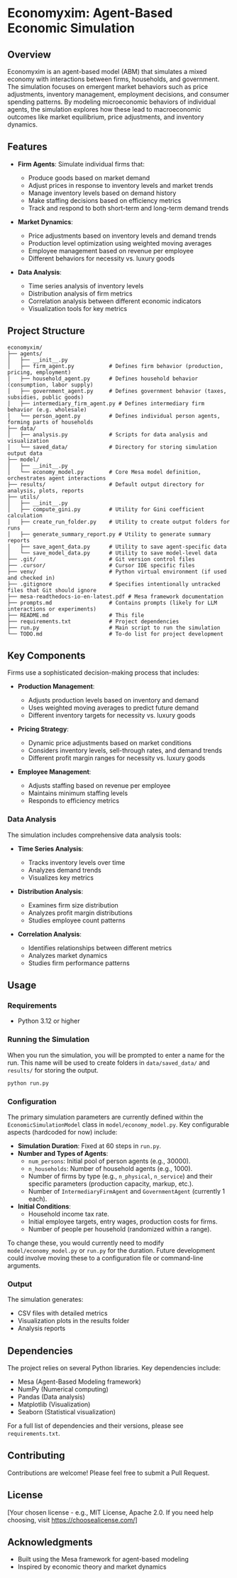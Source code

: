 # Economyxim: Agent-Based Economic Simulation

## Overview

Economyxim is an agent-based model (ABM) that simulates a mixed economy with interactions between firms, households, and government. The simulation focuses on emergent market behaviors such as price adjustments, inventory management, employment decisions, and consumer spending patterns. By modeling microeconomic behaviors of individual agents, the simulation explores how these lead to macroeconomic outcomes like market equilibrium, price adjustments, and inventory dynamics.

## Features
- **Firm Agents**: Simulate individual firms that:
  - Produce goods based on market demand
  - Adjust prices in response to inventory levels and market trends
  - Manage inventory levels based on demand history
  - Make staffing decisions based on efficiency metrics
  - Track and respond to both short-term and long-term demand trends

- **Market Dynamics**:
  - Price adjustments based on inventory levels and demand trends
  - Production level optimization using weighted moving averages
  - Employee management based on revenue per employee
  - Different behaviors for necessity vs. luxury goods

- **Data Analysis**:
  - Time series analysis of inventory levels
  - Distribution analysis of firm metrics
  - Correlation analysis between different economic indicators
  - Visualization tools for key metrics

## Project Structure
```
economyxim/
├── agents/
│   ├── __init__.py
│   ├── firm_agent.py           # Defines firm behavior (production, pricing, employment)
│   ├── household_agent.py      # Defines household behavior (consumption, labor supply)
│   ├── government_agent.py     # Defines government behavior (taxes, subsidies, public goods)
│   ├── intermediary_firm_agent.py # Defines intermediary firm behavior (e.g. wholesale)
│   └── person_agent.py         # Defines individual person agents, forming parts of households
├── data/
│   ├── analysis.py             # Scripts for data analysis and visualization
│   └── saved_data/             # Directory for storing simulation output data
├── model/
│   ├── __init__.py
│   └── economy_model.py        # Core Mesa model definition, orchestrates agent interactions
├── results/                    # Default output directory for analysis, plots, reports
├── utils/
│   ├── __init__.py
│   ├── compute_gini.py         # Utility for Gini coefficient calculation
│   ├── create_run_folder.py    # Utility to create output folders for runs
│   ├── generate_summary_report.py # Utility to generate summary reports
│   ├── save_agent_data.py      # Utility to save agent-specific data
│   └── save_model_data.py      # Utility to save model-level data
├── .git/                       # Git version control files
├── .cursor/                    # Cursor IDE specific files
├── venv/                       # Python virtual environment (if used and checked in)
├── .gitignore                  # Specifies intentionally untracked files that Git should ignore
├── mesa-readthedocs-io-en-latest.pdf # Mesa framework documentation
├── prompts.md                  # Contains prompts (likely for LLM interactions or experiments)
├── README.md                   # This file
├── requirements.txt            # Project dependencies
├── run.py                      # Main script to run the simulation
└── TODO.md                     # To-do list for project development
```

## Key Components

Firms use a sophisticated decision-making process that includes:

- **Production Management**:
  - Adjusts production levels based on inventory and demand
  - Uses weighted moving averages to predict future demand
  - Different inventory targets for necessity vs. luxury goods

- **Pricing Strategy**:
  - Dynamic price adjustments based on market conditions
  - Considers inventory levels, sell-through rates, and demand trends
  - Different profit margin ranges for necessity vs. luxury goods

- **Employee Management**:
  - Adjusts staffing based on revenue per employee
  - Maintains minimum staffing levels
  - Responds to efficiency metrics

### Data Analysis
The simulation includes comprehensive data analysis tools:

- **Time Series Analysis**:
  - Tracks inventory levels over time
  - Analyzes demand trends
  - Visualizes key metrics

- **Distribution Analysis**:
  - Examines firm size distribution
  - Analyzes profit margin distributions
  - Studies employee count patterns

- **Correlation Analysis**:
  - Identifies relationships between different metrics
  - Analyzes market dynamics
  - Studies firm performance patterns

## Usage

### Requirements
- Python 3.12 or higher

### Running the Simulation
When you run the simulation, you will be prompted to enter a name for the run. This name will be used to create folders in `data/saved_data/` and `results/` for storing the output.
```python
python run.py
```

### Configuration
The primary simulation parameters are currently defined within the `EconomicSimulationModel` class in `model/economy_model.py`. Key configurable aspects (hardcoded for now) include:
- **Simulation Duration**: Fixed at 60 steps in `run.py`.
- **Number and Types of Agents**:
    - `num_persons`: Initial pool of person agents (e.g., 30000).
    - `n_households`: Number of household agents (e.g., 1000).
    - Number of firms by type (e.g., `n_physical`, `n_service`) and their specific parameters (production capacity, markup, etc.).
    - Number of `IntermediaryFirmAgent` and `GovernmentAgent` (currently 1 each).
- **Initial Conditions**:
    - Household income tax rate.
    - Initial employee targets, entry wages, production costs for firms.
    - Number of people per household (randomized within a range).

To change these, you would currently need to modify `model/economy_model.py` or `run.py` for the duration. Future development could involve moving these to a configuration file or command-line arguments.

### Output
The simulation generates:
- CSV files with detailed metrics
- Visualization plots in the results folder
- Analysis reports

## Dependencies
The project relies on several Python libraries. Key dependencies include:
- Mesa (Agent-Based Modeling framework)
- NumPy (Numerical computing)
- Pandas (Data analysis)
- Matplotlib (Visualization)
- Seaborn (Statistical visualization)

For a full list of dependencies and their versions, please see `requirements.txt`.

## Contributing
Contributions are welcome! Please feel free to submit a Pull Request.

## License
[Your chosen license - e.g., MIT License, Apache 2.0. If you need help choosing, visit https://choosealicense.com/]

## Acknowledgments
- Built using the Mesa framework for agent-based modeling
- Inspired by economic theory and market dynamics

